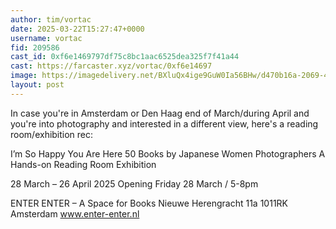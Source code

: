 ```yaml
---
author: tim/vortac
date: 2025-03-22T15:27:47+0000
username: vortac
fid: 209586
cast_id: 0xf6e1469797df75c8bc1aac6525dea325f7f41a44
cast: https://farcaster.xyz/vortac/0xf6e14697
image: https://imagedelivery.net/BXluQx4ige9GuW0Ia56BHw/d470b16a-2069-43b6-7a19-b33b0c63ef00/original
layout: post
---
```


In case you're in Amsterdam or Den Haag end of March/during April and you're into photography and interested in a different view, here's a reading room/exhibition rec:

I’m So Happy You Are Here
50 Books by Japanese Women Photographers
A Hands-on Reading Room Exhibition

28 March – 26 April 2025
Opening Friday 28 March / 5-8pm

ENTER ENTER – A Space for Books
Nieuwe Herengracht 11a
1011RK Amsterdam
www.enter-enter.nl

<img src='https://imagedelivery.net/BXluQx4ige9GuW0Ia56BHw/d470b16a-2069-43b6-7a19-b33b0c63ef00/original' alt='' referrerpolicy='no-referrer'/>
